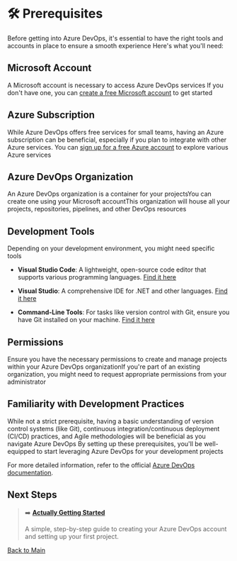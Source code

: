 # 🛠️ Prerequisites
Before getting into Azure DevOps, it's essential to have the right tools and accounts in place to ensure a smooth experience Here's what you'll need:

## **Microsoft Account**
A Microsoft account is necessary to access Azure DevOps services If you don't have one, you can [create a free Microsoft account](https://account.microsoft.com/account) to get started

## **Azure Subscription**
While Azure DevOps offers free services for small teams, having an Azure subscription can be beneficial, especially if you plan to integrate with other Azure services. You can [sign up for a free Azure account](https://azure.microsoft.com/free/) to explore various Azure services

## **Azure DevOps Organization**
An Azure DevOps organization is a container for your projectsYou can create one using your Microsoft accountThis organization will house all your projects, repositories, pipelines, and other DevOps resources

## **Development Tools**
Depending on your development environment, you might need specific tools

- **Visual Studio Code**: A lightweight, open-source code editor that supports various programming languages. [Find it here](https://code.visualstudio.com/)

- **Visual Studio**: A comprehensive IDE for .NET and other languages. [Find it here](https://visualstudio.microsoft.com/)

- **Command-Line Tools**: For tasks like version control with Git, ensure you have Git installed on your machine. [Find it here](https://git-scm.com/)

## **Permissions**
Ensure you have the necessary permissions to create and manage projects within your Azure DevOps organizationIf you're part of an existing organization, you might need to request appropriate permissions from your administrator

## **Familiarity with Development Practices**
While not a strict prerequisite, having a basic understanding of version control systems (like Git), continuous integration/continuous deployment (CI/CD) practices, and Agile methodologies will be beneficial as you navigate Azure DevOps
By setting up these prerequisites, you'll be well-equipped to start leveraging Azure DevOps for your development projects

For more detailed information, refer to the official [Azure DevOps documentation](https://learn.microsoft.com/en-us/azure/devops/?view=azure-devops).


## Next Steps

> ➡️ **[Actually Getting Started](docs/actually-getting-started.md)**
>
> A simple, step-by-step guide to creating your Azure DevOps account and setting up your first project.


[Back to Main](../README.md#table-of-contents)

